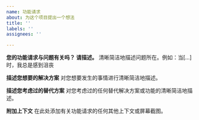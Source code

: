 ```yaml
---
name: 功能请求
about: 为这个项目提出一个想法
title: ''
labels: ''
assignees: ''

---
```


**您的功能请求与问题有关吗？ 请描述。**
清晰简洁地描述问题所在。例如：当[...]时，我总是感到沮丧

**描述您想要的解决方案**
对您想要发生的事情进行清晰简洁地描述。

**描述您考虑过的替代方案**
对您考虑过的任何替代解决方案或功能的清晰简洁地描述。

**附加上下文**
在此处添加有关功能请求的任何其他上下文或屏幕截图。
